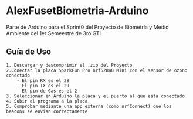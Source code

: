 # AlexFusetBiometria-Arduino

Parte de Arduino para el Sprint0 del Proyecto de Biometría y Medio Ambiente del 1er Semeestre de 3ro GTI

## Guía de Uso

    1. Descargar y descomprimir el .zip del Proyecto
    2.Conectar la placa SparkFun Pro nrf52840 Mini con el sensor de ozono conectado
        - El pin RX es el 28
        - El pin TX es el 29
        - El pin de Gas es el 2
    3. Seleccionar en Arduino la placa y el puerto al que esta conectado
    4. Subir el programa a la placa.
    5. Comprobar mediante una app externa (como nrfConnect) que los beacons se envian correctamente
